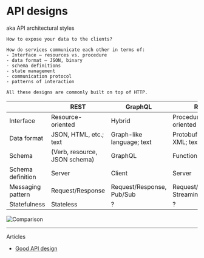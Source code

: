 # API designs

aka API architectural styles

~~~admonish hint title="What does this mean?"
How to expose your data to the clients?

How do services communicate each other in terms of:
- Interface — resources vs. procedure
- data format — JSON, binary
- schema definitions
- state management
- communication protocol
- patterns of interaction
~~~

~~~admonish note title="Underlying transport"
All these designs are commonly built on top of HTTP.
~~~

|                   | REST                          | GraphQL                   | RPC                               | SOAP |
| ----------------- |-------------------------------|---------------------------|-----------------------------------| ---- |
| Interface         | Resource-oriented             | Hybrid                    | Procedure-oriented                |   |
| Data format       | JSON, HTML, etc.; text        | Graph-like language; text | Protobuf, JSON, XML; text & binary | XML  |
| Schema            | (Verb, resource, JSON schema) | GraphQL                   | Function signature                | ?    |
| Schema definition | Server                        | Client                    | Server                            | ?    |
| Messaging pattern | Request/Response              | Request/Response, Pub/Sub | Request/Response, Streaming       | ?    |
| Statefulness      | Stateless                     | ?                         | ?                                 | ?    |

![Comparison](https://content.altexsoft.com/media/2020/05/word-image-53.png.webp)

---

Articles
* [Good API design](https://www.seangoedecke.com/good-api-design/)
